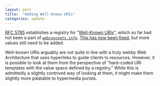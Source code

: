 ```yaml
---
layout: post
title:  "Adding Well-Known URIs"
categories: update
---
```


[RFC 5785](http://tools.ietf.org/html/rfc5785) establishes a registry for "[Well-Known URIs](http://www.iana.org/assignments/well-known-uris/well-known-uris.xhtml)", which so far had not been a part of [`webconcepts.info`](http://webconcepts.info). [This has now been fixed](/concepts/well-known-uri/), but more values still need to be added.

Well-known URIs arguably are not quite in line with a truly webby Web Architecture that uses hyperlinks to guide clients to resources. However, it is possible to look at them from the perspective of "hard-coded URI templates with the value space defined by a registry." While this is admittedly a slightly contrived way of looking at them, it might make them slightly more palatable to hypermedia purists.
